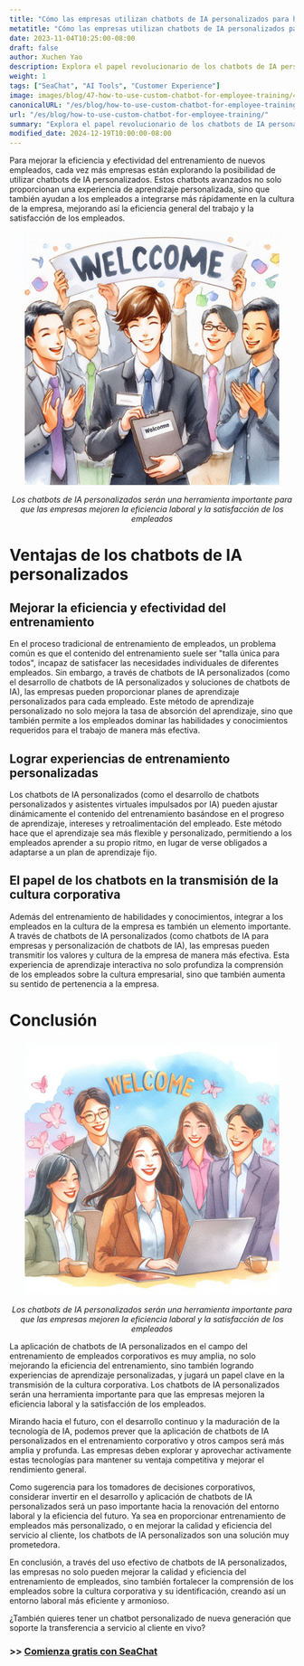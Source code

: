 ```yaml
---
title: "Cómo las empresas utilizan chatbots de IA personalizados para hacer más fácil el entrenamiento de empleados"
metatitle: "Cómo las empresas utilizan chatbots de IA personalizados para hacer más fácil el entrenamiento de empleados | Serie SeaChat para chatbots de nueva generación"
date: 2023-11-04T10:25:00-08:00
draft: false
author: Xuchen Yao
description: Explora el papel revolucionario de los chatbots de IA personalizados en mejorar la eficiencia del entrenamiento de empleados y la experiencia de aprendizaje personalizada, y analiza su papel clave en la transmisión de la cultura corporativa y la mejora de la eficiencia empresarial.
weight: 1
tags: ["SeaChat", "AI Tools", "Customer Experience"]
image: images/blog/47-how-to-use-custom-chatbot-for-employee-training/47-how-to-use-custom-chatbot-for-employee-training.png
canonicalURL: "/es/blog/how-to-use-custom-chatbot-for-employee-training/"
url: "/es/blog/how-to-use-custom-chatbot-for-employee-training/"
summary: "Explora el papel revolucionario de los chatbots de IA personalizados en mejorar la eficiencia del entrenamiento de empleados y la experiencia de aprendizaje personalizada, y analiza su papel clave en la transmisión de la cultura corporativa y la mejora de la eficiencia empresarial."
modified_date: 2024-12-19T10:00:00-08:00
---
```


Para mejorar la eficiencia y efectividad del entrenamiento de nuevos empleados, cada vez más empresas están explorando la posibilidad de utilizar chatbots de IA personalizados. Estos chatbots avanzados no solo proporcionan una experiencia de aprendizaje personalizada, sino que también ayudan a los empleados a integrarse más rápidamente en la cultura de la empresa, mejorando así la eficiencia general del trabajo y la satisfacción de los empleados.

<center>
<img height="450px" src="/images/blog/47-how-to-use-custom-chatbot-for-employee-training/1-custom-chatbot-makes-onboarding-easy.jpeg" alt="Los chatbots de IA personalizados serán una herramienta importante para que las empresas mejoren la eficiencia laboral y la satisfacción de los empleados"/>

*Los chatbots de IA personalizados serán una herramienta importante para que las empresas mejoren la eficiencia laboral y la satisfacción de los empleados*
</center>

# Ventajas de los chatbots de IA personalizados

## Mejorar la eficiencia y efectividad del entrenamiento
En el proceso tradicional de entrenamiento de empleados, un problema común es que el contenido del entrenamiento suele ser "talla única para todos", incapaz de satisfacer las necesidades individuales de diferentes empleados. Sin embargo, a través de chatbots de IA personalizados (como el desarrollo de chatbots de IA personalizados y soluciones de chatbots de IA), las empresas pueden proporcionar planes de aprendizaje personalizados para cada empleado. Este método de aprendizaje personalizado no solo mejora la tasa de absorción del aprendizaje, sino que también permite a los empleados dominar las habilidades y conocimientos requeridos para el trabajo de manera más efectiva.

## Lograr experiencias de entrenamiento personalizadas
Los chatbots de IA personalizados (como el desarrollo de chatbots personalizados y asistentes virtuales impulsados por IA) pueden ajustar dinámicamente el contenido del entrenamiento basándose en el progreso de aprendizaje, intereses y retroalimentación del empleado. Este método hace que el aprendizaje sea más flexible y personalizado, permitiendo a los empleados aprender a su propio ritmo, en lugar de verse obligados a adaptarse a un plan de aprendizaje fijo.

## El papel de los chatbots en la transmisión de la cultura corporativa
Además del entrenamiento de habilidades y conocimientos, integrar a los empleados en la cultura de la empresa es también un elemento importante. A través de chatbots de IA personalizados (como chatbots de IA para empresas y personalización de chatbots de IA), las empresas pueden transmitir los valores y cultura de la empresa de manera más efectiva. Esta experiencia de aprendizaje interactiva no solo profundiza la comprensión de los empleados sobre la cultura empresarial, sino que también aumenta su sentido de pertenencia a la empresa.

# Conclusión

<center>
<img height="450px" src="/images/blog/47-how-to-use-custom-chatbot-for-employee-training/2-focus-on-employee-happiness-by-smooth-training.jpeg" alt="Los chatbots de IA personalizados serán una herramienta importante para que las empresas mejoren la eficiencia laboral y la satisfacción de los empleados"/>

*Los chatbots de IA personalizados serán una herramienta importante para que las empresas mejoren la eficiencia laboral y la satisfacción de los empleados*
</center>

La aplicación de chatbots de IA personalizados en el campo del entrenamiento de empleados corporativos es muy amplia, no solo mejorando la eficiencia del entrenamiento, sino también logrando experiencias de aprendizaje personalizadas, y jugará un papel clave en la transmisión de la cultura corporativa. Los chatbots de IA personalizados serán una herramienta importante para que las empresas mejoren la eficiencia laboral y la satisfacción de los empleados.

Mirando hacia el futuro, con el desarrollo continuo y la maduración de la tecnología de IA, podemos prever que la aplicación de chatbots de IA personalizados en el entrenamiento corporativo y otros campos será más amplia y profunda. Las empresas deben explorar y aprovechar activamente estas tecnologías para mantener su ventaja competitiva y mejorar el rendimiento general.

Como sugerencia para los tomadores de decisiones corporativos, considerar invertir en el desarrollo y aplicación de chatbots de IA personalizados será un paso importante hacia la renovación del entorno laboral y la eficiencia del futuro. Ya sea en proporcionar entrenamiento de empleados más personalizado, o en mejorar la calidad y eficiencia del servicio al cliente, los chatbots de IA personalizados son una solución muy prometedora.

En conclusión, a través del uso efectivo de chatbots de IA personalizados, las empresas no solo pueden mejorar la calidad y eficiencia del entrenamiento de empleados, sino también fortalecer la comprensión de los empleados sobre la cultura corporativa y su identificación, creando así un entorno laboral más eficiente y armonioso.

¿También quieres tener un chatbot personalizado de nueva generación que soporte la transferencia a servicio al cliente en vivo?

### >> [Comienza gratis con SeaChat](https://chat.seasalt.ai/?utm_source=blog)